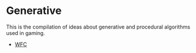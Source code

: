 # Generative

This is the compilation of ideas about generative and procedural algorithms used in gaming.

- [WFC](https://www.youtube.com/watch?v=dFYMOzoSDNE)
